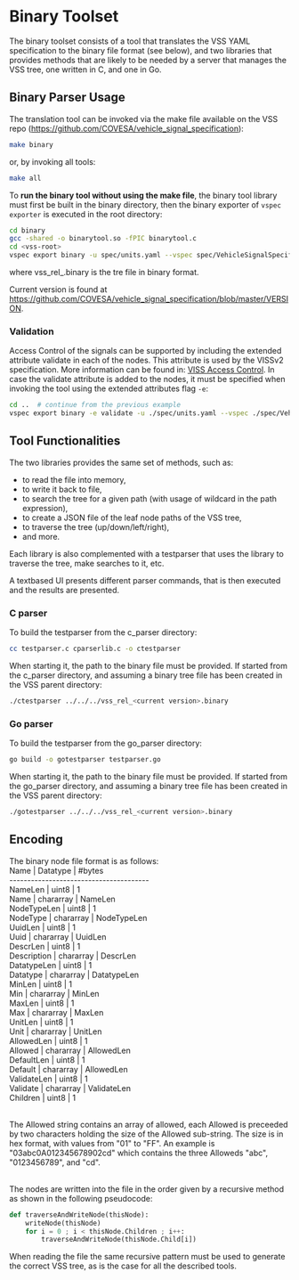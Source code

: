 # Binary Toolset
The binary toolset consists of a tool that translates the VSS YAML specification to the binary file format (see below),
and two libraries that provides methods that are likely to be needed by a server that manages the VSS tree, one written in C, and one in Go.<br>

## Binary Parser Usage
The translation tool can be invoked via the make file available on the VSS repo (https://github.com/COVESA/vehicle_signal_specification):

```bash
make binary
```
or, by invoking all tools:

```bash
make all
```

To **run the binary tool without using the make file**, the binary tool library must first be built in the
binary directory, then the binary exporter of `vspec exporter` is executed in the root directory:

```bash
cd binary
gcc -shared -o binarytool.so -fPIC binarytool.c
cd <vss-root>
vspec export binary -u spec/units.yaml --vspec spec/VehicleSignalSpecification.vspec -o vss.binary
```

where vss_rel_<current version>.binary is the tre file in binary format.

Current version is found at https://github.com/COVESA/vehicle_signal_specification/blob/master/VERSION.

### Validation
Access Control of the signals can be supported by including the extended attribute validate in each of the nodes.
This attribute is used by the VISSv2 specification.
More information can be found in:
[VISS Access Control](https://www.w3.org/TR/viss2-core/#access-control-selection).
In case the validate attribute is added to the nodes, it must be specified when invoking the tool
using the extended attributes flag `-e`:

```bash
cd ..  # continue from the previous example
vspec export binary -e validate -u ./spec/units.yaml --vspec ./spec/VehicleSignalSpecification.vspec -o vss.binary
```


## Tool Functionalities
The two libraries provides the same set of methods, such as:

- to read the file into memory,
- to write it back to file,
- to search the tree for a given path (with usage of wildcard in the path expression),
- to create a JSON file of the leaf node paths of the VSS tree,
- to traverse the tree (up/down/left/right),
- and more.

Each library is also complemented with a testparser that uses the library to traverse the tree, make searches to it, etc.

A textbased UI presents different parser commands, that is then executed and the results are presented.

### C parser
To build the testparser from the c_parser directory:

```bash
cc testparser.c cparserlib.c -o ctestparser
```
When starting it, the path to the binary file must be provided. If started from the c_parser directory,
and assuming a binary tree file has been created in the VSS parent directory:

```bash
./ctestparser ../../../vss_rel_<current version>.binary
```

### Go parser
To build the testparser from the go_parser directory:

```bash
go build -o gotestparser testparser.go
```
When starting it, the path to the binary file must be provided. If started from the go_parser directory,
and assuming a binary tree file has been created in the VSS parent directory:

```bash
./gotestparser ../../../vss_rel_<current version>.binary
```

## Encoding

The binary node file format is as follows:<br>
    Name        | Datatype  | #bytes<br>
    ---------------------------------------<br>
    NameLen     | uint8     | 1<br>
    Name        | chararray | NameLen<br>
    NodeTypeLen | uint8     | 1<br>
    NodeType    | chararray | NodeTypeLen<br>
    UuidLen     | uint8     | 1<br>
    Uuid        | chararray | UuidLen<br>
    DescrLen    | uint8     | 1<br>
    Description | chararray | DescrLen<br>
    DatatypeLen | uint8     | 1<br>
    Datatype    | chararray | DatatypeLen<br>
    MinLen      | uint8     | 1<br>
    Min         | chararray | MinLen<br>
    MaxLen      | uint8     | 1<br>
    Max         | chararray | MaxLen<br>
    UnitLen     | uint8     | 1<br>
    Unit        | chararray | UnitLen<br>
    AllowedLen  | uint8     | 1<br>
    Allowed     | chararray | AllowedLen<br>
    DefaultLen  | uint8     | 1<br>
    Default     | chararray | AllowedLen<br>
    ValidateLen | uint8     | 1<br>
    Validate    | chararray | ValidateLen<br>
    Children    | uint8     | 1<br><br>

The Allowed string contains an array of allowed, each Allowed is preceeded by two characters holding the size of the Allowed sub-string.
The size is in hex format, with values from "01" to "FF". An example is "03abc0A012345678902cd" which contains the three Alloweds "abc", "0123456789", and "cd".<br><br>

The nodes are written into the file in the order given by a recursive method as shown in the following pseudocode:

```python
def traverseAndWriteNode(thisNode):
	writeNode(thisNode)
	for i = 0 ; i < thisNode.Children ; i++:
		traverseAndWriteNode(thisNode.Child[i])
```

When reading the file the same recursive pattern must be used to generate the correct VSS tree, as is the case for all the described tools.
